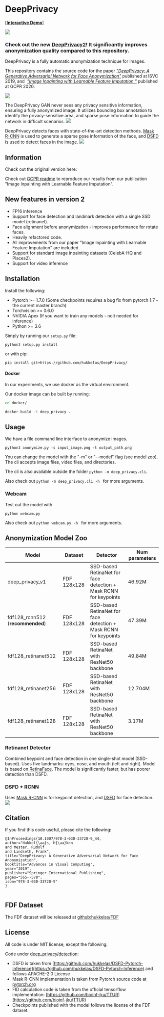 # DeepPrivacy
[[**Interactive Demo**]](https://huggingface.co/spaces/haakohu/DeepPrivacy)

![](images/example.gif)

### Check out the new [DeepPrivacy2](https://github.com/hukkelas/deep_privacy2)! It significantly improves anonymization quality compared to this repository.

DeepPrivacy is a fully automatic anonymization technique for images.

This repository contains the source code for the paper [*"DeepPrivacy: A Generative Adversarial Network for Face Anonymization"*](https://arxiv.org/abs/1909.04538) published at ISVC 2019, and  [*"Image Inpainting with Learnable Feature Imputation
"*](https://arxiv.org/abs/2011.01077) published at GCPR 2020.

![](images/generated_results.png)

The DeepPrivacy GAN never sees any privacy sensitive information, ensuring a fully anonymized image. 
It utilizes bounding box annotation to identify the privacy-sensitive area, and sparse pose information to guide the network in difficult scenarios.
![](images/generated_results_annotated.png)

DeepPrivacy detects faces with state-of-the-art detection methods.
[Mask R-CNN](https://arxiv.org/abs/1703.06870) is used to generate a sparse pose information of the face, and [DSFD](https://arxiv.org/abs/1810.10220) is used to detect faces in the image.
![](images/overall_architecture.png)

## Information
Check out the original version here:

Check out [GCPR readme](GCPR.md) to reproduce our results from our publication "Image Inpainting with Learnable Feature Imputation".


## New features in version 2
- FP16 inference
- Support for face detection and landmark detection with a single SSD model (retinanet).
- Face alignment before anonymization - improves performance for rotate faces.
- Heavily refactored code.
- All improvements from our paper "Image Inpainting with Learnable Feature Imputation" are included.
- Support for standard image inpainting datasets (CelebA-HQ and Places2).
- Support for video inference


## Installation
Install the following: 
- Pytorch  >= 1.7.0 (Some checkpoints requires a bug fix from pytorch 1.7 - the current master branch)
- Torchvision >= 0.6.0
- NVIDIA Apex (If you want to train any models - nolt needed for inference)
- Python >= 3.6

Simply by running our `setup.py` file:

```
python3 setup.py install
```
or with pip:
```
pip install git+https://github.com/hukkelas/DeepPrivacy/
```

#### Docker
In our experiments, we use docker as the virtual environment. 

Our docker image can be built by running:
```bash
cd docker/

docker build -t deep_privacy . 
```

## Usage

We have a file command line interface to anonymize images.
```
python3 anonymize.py -s input_image.png -t output_path.png
```
You can change the model with the "-m" or "--model" flag (see model zoo).
The cli accepts image files, video files, and directories.

The cli is also available outside the folder `python -m deep_privacy.cli`.

Also check out `python -m deep_privacy.cli -h ` for more arguments.


### Webcam
Test out the model with
```
python webcam.py
```
Also check out `python webcam.py -h ` for more arguments.



## Anonymization Model Zoo
| Model | Dataset | Detector | Num parameters| 
|--|--|--|--|
|deep_privacy_v1|FDF 128x128|SSD-based RetinaNet for face detection + Mask RCNN for keypoints|46.92M|
|fdf128_rcnn512 (**recommended**)|FDF 128x128|SSD-based RetinaNet for face detection + Mask RCNN for keypoints|47.39M|
|fdf128_retinanet512|FDF 128x128|SSD-based RetinaNet with ResNet50 backbone|49.84M|
|fdf128_retinanet256|FDF 128x128|SSD-based RetinaNet with ResNet50 backbone|12.704M|
|fdf128_retinanet128|FDF 128x128|SSD-based RetinaNet with ResNet50 backbone|3.17M|

### Retinanet Detector
Combined keypoint and face detection in one single-shot model (SSD-based).
Uses five landmarks: eyes, nose, and mouth (left and right).
Model is based on [RetinaFace](https://arxiv.org/abs/1905.00641).
The model is significantly faster, but has poorer detection than DSFD.

### DSFD + RCNN
Uses [Mask R-CNN](https://arxiv.org/abs/1703.06870) is for keypoint detection, and [DSFD](https://arxiv.org/abs/1810.10220) for face detection.
![](images/overall_architecture.png)

## Citation
If you find this code useful, please cite the following:
```
@InProceedings{10.1007/978-3-030-33720-9_44,
author="Hukkel{\aa}s, H{\aa}kon
and Mester, Rudolf
and Lindseth, Frank",
title="DeepPrivacy: A Generative Adversarial Network for Face Anonymization",
booktitle="Advances in Visual Computing",
year="2019",
publisher="Springer International Publishing",
pages="565--578",
isbn="978-3-030-33720-9"
}


```
## FDF Dataset
The FDF dataset will be released at [github:hukkelas/FDF](https://github.com/hukkelas/FDF)


## License
All code is under MIT license, except the following. 

Code under [deep_privacy/detection](deep_privacy/detection):
- DSFD is taken from [https://github.com/hukkelas/DSFD-Pytorch-Inference](https://github.com/hukkelas/DSFD-Pytorch-Inference) and follows APACHE-2.0 License
- Mask R-CNN implementation is taken from Pytorch source code at [pytorch.org](https://pytorch.org/docs/master/torchvision/models.html#object-detection-instance-segmentation-and-person-keypoint-detection)
- FID calculation code is taken from the official tensorflow implementation: [https://github.com/bioinf-jku/TTUR](https://github.com/bioinf-jku/TTUR)
- Checkpoints published with the model follows the license of the FDF dataset.

